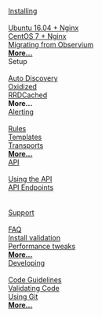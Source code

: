 <br />
<br />
<div class="row">
    <div class="col-md-4">
        <div class="well">
            <div class="home-header">
              <a href="/Installation/">
                <i class="fa fa-download fa-2x"></i>
                <span> Installing</span>
              </a>
            </div>
            <br />
            <a href="/Installation/Installation-Ubuntu-1604-Nginx/">Ubuntu 16.04 + Nginx</a><br />
            <a href="/Installation/Installation-CentOS-7-Nginx/">CentOS 7 + Nginx</a><br />
            <a href="/Installation/Migrating-from-Observium/">Migrating from Observium</a><br />
            <a href="/Installation/Installing-LibreNMS/"><strong>More...</strong></a>
        </div>
    </div>
    <div class="col-md-4">
        <div class="well">
            <div class="home-header">
                <i class="fa fa-plug fa-2x"></i>
                <span> Setup</span>
            </div>
            <br />
            <a href="/Extensions/Auto-Discovery/">Auto Discovery</a><br />
            <a href="/Extensions/Oxidized/">Oxidized</a><br />
            <a href="/Extensions/RRDCached/">RRDCached</a><br />
            <strong>More...</strong>
        </div>
    </div>
    <div class="col-md-4">
        <div class="well">
            <div class="home-header">
              <a href="/Alerting/">
                <i class="fa fa-bell fa-2x"></i>
                <span> Alerting</span>
              </a>
            </div>
            <br />
            <a href="/Alerting/Rules/#rules">Rules</a><br />
            <a href="/Alerting/Templates/">Templates</a><br />
            <a href="/Alerting/Transports/">Transports</a><br />
            <a href="/Alerting/"><strong>More...</strong></a>
        </div>
    </div>
</div>
<div class="row">
    <div class="col-md-4">
        <div class="well">
            <div class="home-header">
              <a href="/API/">
                <i class="fa fa-connectdevelop fa-2x"></i>
                <span> API</span>
              </a>
            </div>
            <br />
            <a href="/API/">Using the API</a><br />
            <a href="/API/#endpoint-categories">API Endpoints</a><br />
            <br />
            <br />
        </div>
    </div>
    <div class="col-md-4">
        <div class="well">
            <div class="home-header">
              <a href="/Support/">
                <i class="fa fa-ambulance fa-2x"></i>
                <span> Support</span>
              </a>
            </div>
            <br />
            <a href="/Support/FAQ/">FAQ</a><br />
            <a href="/Support/Install%20Validation/">Install validation</a><br />
            <a href="/Support/Performance/">Performance tweaks</a><br />
            <a href="/Support/"><strong>More...</strong></a>
        </div>
    </div>
    <div class="col-md-4">
        <div class="well">
            <div class="home-header">
              <a href="/Developing/">
                <i class="fa fa-code-fork fa-2x"></i>
                <span> Developing</span>
              </a>
            </div>
            <br />
            <a href="/Developing/Code-Guidelines/">Code Guidelines</a><br />
            <a href="/Developing/Validating-Code/">Validating Code</a><br />
            <a href="/Developing/Using-Git/">Using Git</a><br />
            <a href="/Developing/"><strong>More...</strong></a>
        </div>
    </div>
</div>
